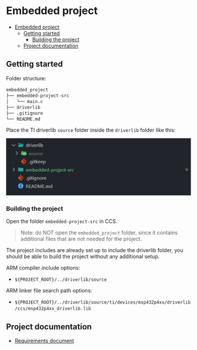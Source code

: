 # Embedded project

- [Embedded project](#embedded-project)
  - [Getting started](#getting-started)
    - [Building the project](#building-the-project)
  - [Project documentation](#project-documentation)

## Getting started

Folder structure:

```
embedded_project
├── embedded-project-src
│   └── main.c
├── driverlib
├── .gitignore
└── README.md
```

Place the TI driverlib `source` folder inside the `driverlib` folder like this:

![Driverlib location](./docs/driverLibLocation.png)


### Building the project

Open the folder `embedded-project-src` in CCS.

> Note: do NOT open the `embedded_project` folder, since it contains additional files that are not needed for the project.

The project includes are already set up to include the driverlib folder, you should be able to build the project without any additional setup.

ARM compiler include options:

- `${PROJECT_ROOT}/../driverlib/source`

ARM linker file search path options:

- `${PROJECT_ROOT}/../driverlib/source/ti/devices/msp432p4xx/driverlib/ccs/msp432p4xx_driverlib.lib`

## Project documentation

- [Requirements document](https://docs.google.com/document/d/1dMhPBvmx1WDsUFHWIUvdtsMsZ3I_5LDLPtr0CWYLqqE/edit?usp=sharing)